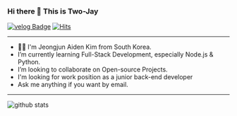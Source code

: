 

### Hi there 👋 This is Two-Jay
[![velog Badge](https://img.shields.io/badge/-Velog--Link-1ca0f1?style=round-square&logo=velog&logoColor=white&link=https://velog.io/@two_jay)](https://velog.io/@two_jay) [![Hits](https://hits.seeyoufarm.com/api/count/incr/badge.svg?url=https%3A%2F%2Fgithub.com%2FTwo-Jay%2Fhit-counter&count_bg=%2382D57F&title_bg=%237AD9ED&icon=&icon_color=%23E7E7E7&title=visits&edge_flat=false)](https://hits.seeyoufarm.com)
***********************************

- 🧑‍💻 I'm Jeongjun Aiden Kim from South Korea.
- I’m currently learning Full-Stack Development, especially Node.js & Python.
- I’m looking to collaborate on Open-source Projects.
- I'm looking for work position as a junior back-end developer
- Ask me anything if you want by email.

***********************************

![github stats](https://github-readme-stats.vercel.app/api?username=Two-Jay&show_icons=true)
